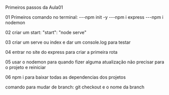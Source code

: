 Primeiros passos da Aula01

01 Primeiros comando no terminal:
---npm init -y
---npm i express
---npm i nodemon

02 criar um start: "start": "node serve"

03 criar um serve ou index e dar um console.log para testar

04 entrar no site do express para criar a primeira rota

05 usar o nodemon para quando fizer alguma atualização não precisar para o projeto e reiniciar

06 npm i para baixar todas as dependencias dos projetos

comando para mudar de branch: git checkout e o nome da branch



